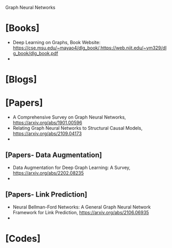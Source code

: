 Graph Neural Networks

# [Books]
+ Deep Learning on Graphs, Book Website: https://cse.msu.edu/~mayao4/dlg_book/,https://web.njit.edu/~ym329/dlg_book/dlg_book.pdf
+ 

# [Blogs]



# [Papers]
+ A Comprehensive Survey on Graph Neural Networks, https://arxiv.org/abs/1901.00596
+ Relating Graph Neural Networks to Structural Causal Models, https://arxiv.org/abs/2109.04173
+ 


## [Papers- Data Augmentation]
+ Data Augmentation for Deep Graph Learning: A Survey, https://arxiv.org/abs/2202.08235
+ 


## [Papers- Link Prediction]
+ Neural Bellman-Ford Networks: A General Graph Neural Network Framework for Link Prediction, https://arxiv.org/abs/2106.06935
+ 


# [Codes]

